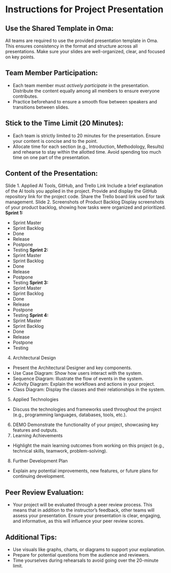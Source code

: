 # Instructions for Project Presentation

## Use the Shared Template in Oma:

All teams are required to use the provided presentation template in Oma. This ensures consistency in the format and structure across all presentations.
Make sure your slides are well-organized, clear, and focused on key points.

## Team Member Participation:

- Each team member must *actively participate* in the presentation. Distribute the content equally among all members to ensure everyone contributes.
- Practice beforehand to ensure a smooth flow between speakers and transitions between slides.

## Stick to the Time Limit (**20 Minutes**):

- Each team is strictly limited to 20 minutes for the presentation. Ensure your content is concise and to the point.
- Allocate time for each section (e.g., Introduction, Methodology, Results) and rehearse to stay within the allotted time. Avoid spending too much time on one part of the presentation.

## Content of the Presentation:

Slide 1. Applied AI Tools, GitHub, and Trello Link
Include a brief explanation of the AI tools you applied in the project.
Provide and display the GitHub repository link for the project code.
Share the Trello board link used for task management.
Slide 2. Screenshots of Product Backlog
Display screenshots of your product backlog, showing how tasks were organized and prioritized.
**Sprint 1:**
- Sprint Master
- Sprint Backlog
- Done
- Release
- Postpone
- Testing
**Sprint 2:**
- Sprint Master
- Sprint Backlog
- Done
- Release
- Postpone
- Testing
**Sprint 3:**
- Sprint Master
- Sprint Backlog
- Done
- Release
- Postpone
- Testing
  **Sprint 4:**
- Sprint Master
- Sprint Backlog
- Done
- Release
- Postpone
- Testing
4. Architectural Design
- Present the Architectural Designer and key components.
- Use Case Diagram: Show how users interact with the system.
- Sequence Diagram: Illustrate the flow of events in the system.
- Activity Diagram: Explain the workflows and actions in your project.
- Class Diagram: Display the classes and their relationships in the system.
5. Applied Technologies
- Discuss the technologies and frameworks used throughout the project (e.g., programming languages, databases, tools, etc.).
6. DEMO
Demonstrate the functionality of your project, showcasing key features and outputs.
7. Learning Achievements
- Highlight the main learning outcomes from working on this project (e.g., technical skills, teamwork, problem-solving).
8. Further Development Plan
- Explain any potential improvements, new features, or future plans for continuing development.

## Peer Review Evaluation:

- Your project will be evaluated through a peer review process. This means that in addition to the instructor’s feedback, other teams will assess your presentation.
Ensure your presentation is clear, engaging, and informative, as this will influence your peer review scores.

## Additional Tips:

- Use visuals like graphs, charts, or diagrams to support your explanation.
- Prepare for potential questions from the audience and reviewers.
- Time yourselves during rehearsals to avoid going over the 20-minute limit.
